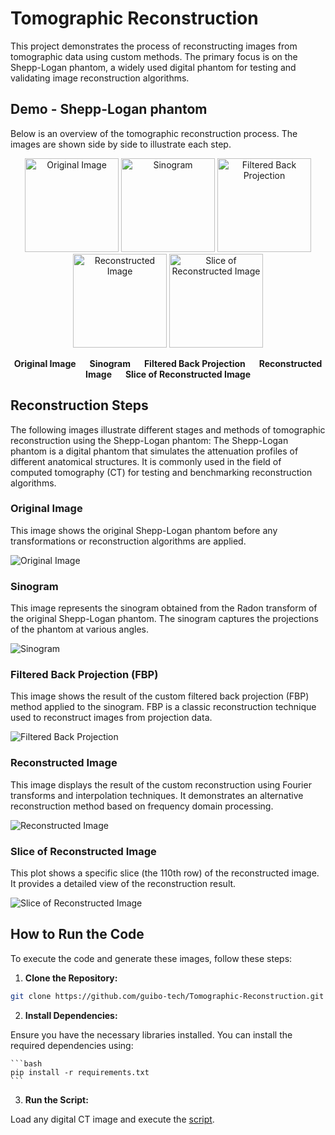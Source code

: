 # Tomographic Reconstruction

This project demonstrates the process of reconstructing images from tomographic data using custom methods. The primary focus is on the Shepp-Logan phantom, a widely used digital phantom for testing and validating image reconstruction algorithms.

## Demo - Shepp-Logan phantom

Below is an overview of the tomographic reconstruction process. The images are shown side by side to illustrate each step.

<p align="center">
  <img src="assets/shepp_logan_phantom/original.png" alt="Original Image" width="150"/>
  <img src="assets/shepp_logan_phantom/sinogram.png" alt="Sinogram" width="150"/>
  <img src="assets/shepp_logan_phantom/filtered_back_projection.png" alt="Filtered Back Projection" width="150"/>
  <img src="assets/shepp_logan_phantom/reconstructed_image.png" alt="Reconstructed Image" width="150"/>
  <img src="assets/shepp_logan_phantom/slice_of_reconstructed_image.png" alt="Slice of Reconstructed Image" width="150"/>
</p>

<p align="center">
  <b>Original Image</b> &emsp; <b>Sinogram</b> &emsp; <b>Filtered Back Projection</b> &emsp; <b>Reconstructed Image</b> &emsp; <b>Slice of Reconstructed Image</b>
</p>

## Reconstruction Steps

The following images illustrate different stages and methods of tomographic reconstruction using the Shepp-Logan phantom:
The Shepp-Logan phantom is a digital phantom that simulates the attenuation profiles of different anatomical structures. It is commonly used in the field of computed tomography (CT) for testing and benchmarking reconstruction algorithms.


### Original Image
This image shows the original Shepp-Logan phantom before any transformations or reconstruction algorithms are applied.

![Original Image](assets/shepp_logan_phantom/original.png)

### Sinogram
This image represents the sinogram obtained from the Radon transform of the original Shepp-Logan phantom. The sinogram captures the projections of the phantom at various angles.

![Sinogram](assets/shepp_logan_phantom/sinogram.png)

### Filtered Back Projection (FBP)
This image shows the result of the custom filtered back projection (FBP) method applied to the sinogram. FBP is a classic reconstruction technique used to reconstruct images from projection data.

![Filtered Back Projection](assets/shepp_logan_phantom/filtered_back_projection.png)

### Reconstructed Image
This image displays the result of the custom reconstruction using Fourier transforms and interpolation techniques. It demonstrates an alternative reconstruction method based on frequency domain processing.

![Reconstructed Image](assets/shepp_logan_phantom/reconstructed_image.png)

### Slice of Reconstructed Image
This plot shows a specific slice (the 110th row) of the reconstructed image. It provides a detailed view of the reconstruction result.

![Slice of Reconstructed Image](assets/shepp_logan_phantom/slice_of_reconstructed_image.png)

## How to Run the Code

To execute the code and generate these images, follow these steps:

1. **Clone the Repository:**

```bash
git clone https://github.com/guibo-tech/Tomographic-Reconstruction.git
```

2. **Install Dependencies:**

Ensure you have the necessary libraries installed. You can install the required dependencies using:

    ```bash
    pip install -r requirements.txt
    ```

3. **Run the Script:**

Load any digital CT image and execute the [script](project/CT_reconstructor.py).




